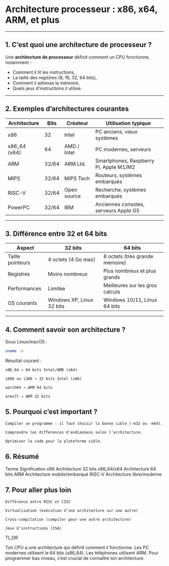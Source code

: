 # Architecture processeur : x86, x64, ARM, et plus

---

## 1. C’est quoi une architecture de processeur ?

Une **architecture de processeur** définit comment un CPU fonctionne, notamment :

- Comment il lit les instructions,
- La taille des registres (8, 16, 32, 64 bits),
- Comment il adresse la mémoire,
- Quels jeux d’instructions il utilise.

---

## 2. Exemples d’architectures courantes

| Architecture  | Bits | Créateur       | Utilisation typique                        |
|---------------|-------|----------------|--------------------------------------------|
| x86           | 32    | Intel          | PC anciens, vieux systèmes                  |
| x86_64 (x64)  | 64    | AMD / Intel    | PC modernes, serveurs                       |
| ARM           | 32/64 | ARM Ltd.       | Smartphones, Raspberry Pi, Apple M1/M2     |
| MIPS          | 32/64 | MIPS Tech      | Routeurs, systèmes embarqués                |
| RISC-V        | 32/64 | Open source    | Recherche, systèmes embarqués               |
| PowerPC       | 32/64 | IBM            | Anciennes consoles, serveurs Apple G5      |

---

## 3. Différence entre 32 et 64 bits

| Aspect              | 32 bits                    | 64 bits                      |
|---------------------|----------------------------|------------------------------|
| Taille pointeurs    | 4 octets (4 Go max)          | 8 octets (très grande mémoire)|
| Registres          | Moins nombreux               | Plus nombreux et plus grands  |
| Performances       | Limitée                      | Meilleures sur les gros calculs|
| OS courants        | Windows XP, Linux 32 bits    | Windows 10/11, Linux 64 bits  |

---

## 4. Comment savoir son architecture ?

Sous Linux/macOS :

```bash
uname -m
```

Résultat courant :

    x86_64 → 64 bits Intel/AMD (x64)

    i686 ou i386 → 32 bits Intel (x86)

    aarch64 → ARM 64 bits

    armv7l → ARM 32 bits

## 5. Pourquoi c’est important ?

    Compiler un programme : il faut choisir la bonne cible (-m32 ou -m64).

    Comprendre les différences d’endianness selon l’architecture.

    Optimiser le code pour la plateforme cible.

## 6. Résumé

Terme	Signification
x86	Architecture 32 bits
x86_64/x64	Architecture 64 bits
ARM	Architecture mobile/embarqué
RISC-V	Architecture libre/moderne

## 7. Pour aller plus loin

    Différence entre RISC et CISC

    Virtualisation (exécution d’une architecture sur une autre)

    Cross-compilation (compiler pour une autre architecture)

    Jeux d’instructions (ISA)

TL;DR

Ton CPU a une architecture qui définit comment il fonctionne.
Les PC modernes utilisent le 64 bits (x86_64).
Les téléphones utilisent ARM.
Pour programmer bas niveau, c’est crucial de connaître ton architecture.
